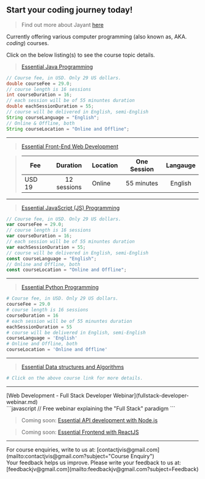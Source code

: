 ## Start your coding journey today!

> Find out more about Jayant [here](about-jayant.md)

Currently offering various computer programming (also known as, AKA. *coding*) courses.

Click on the below listing(s) to see the course topic details.
> [Essential Java Programming](essentialjava.md)<br/>
```java
// Course fee, in USD. Only 29 US dollars.
double courseFee = 29.0;
// course length is 16 sessions
int courseDuration = 16; 
// each session will be of 55 minuntes duration
double eachSessionDuration = 55;
// course will be delivered in English, semi-English
String courseLanguage = "English";
// Online & Offline, both
String courseLocation = "Online and Offline"; 
```
<hr>

> [Essential Front-End Web Development](essential-frontend-web.md)<br/>

>| Fee           |  Duration    |  Location     | One Session  | Langauge  |
>| ------------- |:------------:| ------------- |:------------:|:---------:|
>| USD 19        | 12 sessions  | Online        | 55 minutes   | English   |

<hr>

> [Essential JavaScript (JS) Programming](essential-javascript.md)<br/>
```javascript
// Course fee, in USD. Only 29 US dollars.
var courseFee = 29.0;
// course length is 16 sessions
var courseDuration = 16;
// each session will be of 55 minuntes duration
var eachSessionDuration = 55;
// course will be delivered in English, semi-English
const courseLanguage = "English";
// Online and Offline, both
const courseLocation = "Online and Offline"; 
```

<hr>

> [Essential Python Programming](essential-python.md)<br/>
```python
# Course fee, in USD. Only 29 US dollars.
courseFee = 29.0
# course length is 16 sessions
courseDuration = 16
# each session will be of 55 minuntes duration
eachSessionDuration = 55
# course will be delivered in English, semi-English
courseLanguage = 'English'
# Online and Offline, both
courseLocation = 'Online and Offline' 
```
<hr>

> [Essential Data structures and Algorithms](essential-datastructures-algorithms.md)<br/>
```python
# Click on the above course link for more details.
```
<hr>
[Web Development - Full Stack Developer Webinar](fullstack-developer-webinar.md)<br/>
```javascript
// Free webinar explaining the "Full Stack" paradigm
```

> Coming soon: [Essential API development with Node.js]() 

> Coming soon: [Essential Frontend with ReactJS]() <br>


<hr>
For course enquiries, write to us at: [contactjvis@gmail.com](mailto:contactjvis@gmail.com?subject="Course Enquiry")<br>
Your feedback helps us improve. Please write your feedback to us at: [feedbackjv@gmail.com](mailto:feedbackjv@gmail.com?subject=Feedback)
